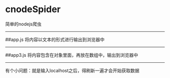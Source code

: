 # cnodeSpider
简单的nodejs爬虫

***
##app.js
将内容以文本的形式进行输出到浏览器中

***
##app3.js
将内容包含在对象里面，再放在数组中，输出到浏览器中


***
有个小问题：就是输入localhost之后，得刷新一遍才会开始获取数据
